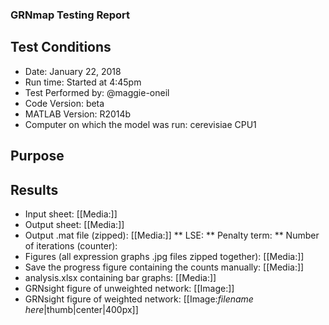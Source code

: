 ### GRNmap Testing Report
## Test Conditions

* Date: January 22, 2018
* Run time: Started at 4:45pm
* Test Performed by: @maggie-oneil
* Code Version: beta
* MATLAB Version: R2014b
* Computer on which the model was run: cerevisiae CPU1

## Purpose


## Results

* Input sheet: [[Media:]]
* Output sheet: [[Media:]]
* Output .mat file (zipped): [[Media:]]
** LSE:
** Penalty term:
** Number of iterations (counter):
* Figures (all expression graphs .jpg files zipped together): [[Media:]]
* Save the progress figure containing the counts manually: [[Media:]]
* analysis.xlsx containing bar graphs: [[Media:]]
* GRNsight figure of unweighted network: [[Image:]]
* GRNsight figure of weighted network: [[Image:*filename here*|thumb|center|400px]]
